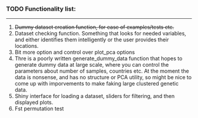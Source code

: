 
### TODO Functionality list:

---
  
1. ~~Dummy dataset creation function, for ease of examples/tests etc.~~
2. Dataset checking function. Something that looks for needed variables, and 
either identifies them intelligently or the user provides their locations.
3. Bit more option and control over plot_pca options
4. Thre is a poorly written generate_dummy_data function that hopes to generate
dummy data at large scale, where you can control the parameters about number of
samples, countries etc. At the moment the data is nonsense, and has no structure
or PCA utility, so might be nice to come up with imporvements to make faking
large clustered genetic data.
5. Shiny interface for loading a dataset, sliders for filtering, and then 
displayed plots. 
6. Fst permutation test